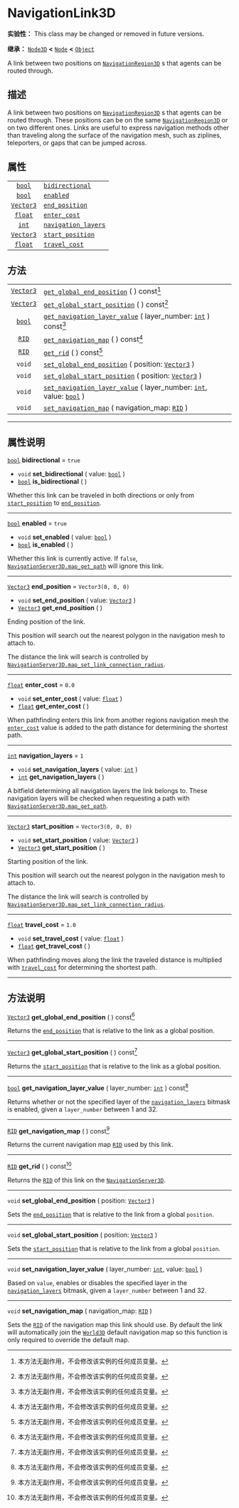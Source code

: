 <!-- ⚠ 请勿编辑本文件 ⚠ -->
<!-- 本文档使用脚本从 WeDot 引擎源码仓库生成。 -->
<!-- 生成脚本：https://github.com/WeDot-Engine/WeDot/tree/4.3/doc/tools/make_md.py； -->
<!-- 原文件：https://github.com/WeDot-Engine/WeDot/tree/4.3/doc/classes/NavigationLink3D.xml。 -->

<div id="_class_navigationlink3d"></div>

# NavigationLink3D

**实验性：** This class may be changed or removed in future versions.

**继承：** [`Node3D`](class_node3d.md) **<** [`Node`](class_node.md) **<** [`Object`](class_object.md)

A link between two positions on [`NavigationRegion3D`](class_navigationregion3d.md) s that agents can be routed through.

## 描述

A link between two positions on [`NavigationRegion3D`](class_navigationregion3d.md) s that agents can be routed through. These positions can be on the same [`NavigationRegion3D`](class_navigationregion3d.md) or on two different ones. Links are useful to express navigation methods other than traveling along the surface of the navigation mesh, such as ziplines, teleporters, or gaps that can be jumped across.

## 属性

|||
|:-:|:--|
| [`bool`](class_bool.md)       | [`bidirectional`](#class_navigationlink3d_property_bidirectional)         | ``true``             |
| [`bool`](class_bool.md)       | [`enabled`](#class_navigationlink3d_property_enabled)                     | ``true``             |
| [`Vector3`](class_vector3.md) | [`end_position`](#class_navigationlink3d_property_end_position)           | ``Vector3(0, 0, 0)`` |
| [`float`](class_float.md)     | [`enter_cost`](#class_navigationlink3d_property_enter_cost)               | ``0.0``              |
| [`int`](class_int.md)         | [`navigation_layers`](#class_navigationlink3d_property_navigation_layers) | ``1``                |
| [`Vector3`](class_vector3.md) | [`start_position`](#class_navigationlink3d_property_start_position)       | ``Vector3(0, 0, 0)`` |
| [`float`](class_float.md)     | [`travel_cost`](#class_navigationlink3d_property_travel_cost)             | ``1.0``              |

## 方法

|||
|:-:|:--|
| [`Vector3`](class_vector3.md) | [`get_global_end_position`](#class_navigationlink3d_method_get_global_end_position) ( ) const[^const]                                                             |
| [`Vector3`](class_vector3.md) | [`get_global_start_position`](#class_navigationlink3d_method_get_global_start_position) ( ) const[^const]                                                         |
| [`bool`](class_bool.md)       | [`get_navigation_layer_value`](#class_navigationlink3d_method_get_navigation_layer_value) ( layer_number: [`int`](class_int.md) ) const[^const]                   |
| [`RID`](class_rid.md)         | [`get_navigation_map`](#class_navigationlink3d_method_get_navigation_map) ( ) const[^const]                                                                       |
| [`RID`](class_rid.md)         | [`get_rid`](#class_navigationlink3d_method_get_rid) ( ) const[^const]                                                                                             |
| `void`                        | [`set_global_end_position`](#class_navigationlink3d_method_set_global_end_position) ( position: [`Vector3`](class_vector3.md) )                                   |
| `void`                        | [`set_global_start_position`](#class_navigationlink3d_method_set_global_start_position) ( position: [`Vector3`](class_vector3.md) )                               |
| `void`                        | [`set_navigation_layer_value`](#class_navigationlink3d_method_set_navigation_layer_value) ( layer_number: [`int`](class_int.md), value: [`bool`](class_bool.md) ) |
| `void`                        | [`set_navigation_map`](#class_navigationlink3d_method_set_navigation_map) ( navigation_map: [`RID`](class_rid.md) )                                               |

<!-- rst-class:: classref-section-separator -->

---

## 属性说明

<div id="_class_navigationlink3d_property_bidirectional"></div>

[`bool`](class_bool.md) **bidirectional** = ``true`` <div id="class_navigationlink3d_property_bidirectional"></div>

- `void` **set_bidirectional** ( value: [`bool`](class_bool.md) )
- [`bool`](class_bool.md) **is_bidirectional** ( )

Whether this link can be traveled in both directions or only from [`start_position`](#class_navigationlink3d_property_start_position) to [`end_position`](#class_navigationlink3d_property_end_position).

<!-- rst-class:: classref-item-separator -->

---

<div id="_class_navigationlink3d_property_enabled"></div>

[`bool`](class_bool.md) **enabled** = ``true`` <div id="class_navigationlink3d_property_enabled"></div>

- `void` **set_enabled** ( value: [`bool`](class_bool.md) )
- [`bool`](class_bool.md) **is_enabled** ( )

Whether this link is currently active. If `false`, [`NavigationServer3D.map_get_path`](#class_navigationserver3d_method_map_get_path) will ignore this link.

<!-- rst-class:: classref-item-separator -->

---

<div id="_class_navigationlink3d_property_end_position"></div>

[`Vector3`](class_vector3.md) **end_position** = ``Vector3(0, 0, 0)`` <div id="class_navigationlink3d_property_end_position"></div>

- `void` **set_end_position** ( value: [`Vector3`](class_vector3.md) )
- [`Vector3`](class_vector3.md) **get_end_position** ( )

Ending position of the link.

This position will search out the nearest polygon in the navigation mesh to attach to.

The distance the link will search is controlled by [`NavigationServer3D.map_set_link_connection_radius`](#class_navigationserver3d_method_map_set_link_connection_radius).

<!-- rst-class:: classref-item-separator -->

---

<div id="_class_navigationlink3d_property_enter_cost"></div>

[`float`](class_float.md) **enter_cost** = ``0.0`` <div id="class_navigationlink3d_property_enter_cost"></div>

- `void` **set_enter_cost** ( value: [`float`](class_float.md) )
- [`float`](class_float.md) **get_enter_cost** ( )

When pathfinding enters this link from another regions navigation mesh the [`enter_cost`](#class_navigationlink3d_property_enter_cost) value is added to the path distance for determining the shortest path.

<!-- rst-class:: classref-item-separator -->

---

<div id="_class_navigationlink3d_property_navigation_layers"></div>

[`int`](class_int.md) **navigation_layers** = ``1`` <div id="class_navigationlink3d_property_navigation_layers"></div>

- `void` **set_navigation_layers** ( value: [`int`](class_int.md) )
- [`int`](class_int.md) **get_navigation_layers** ( )

A bitfield determining all navigation layers the link belongs to. These navigation layers will be checked when requesting a path with [`NavigationServer3D.map_get_path`](#class_navigationserver3d_method_map_get_path).

<!-- rst-class:: classref-item-separator -->

---

<div id="_class_navigationlink3d_property_start_position"></div>

[`Vector3`](class_vector3.md) **start_position** = ``Vector3(0, 0, 0)`` <div id="class_navigationlink3d_property_start_position"></div>

- `void` **set_start_position** ( value: [`Vector3`](class_vector3.md) )
- [`Vector3`](class_vector3.md) **get_start_position** ( )

Starting position of the link.

This position will search out the nearest polygon in the navigation mesh to attach to.

The distance the link will search is controlled by [`NavigationServer3D.map_set_link_connection_radius`](#class_navigationserver3d_method_map_set_link_connection_radius).

<!-- rst-class:: classref-item-separator -->

---

<div id="_class_navigationlink3d_property_travel_cost"></div>

[`float`](class_float.md) **travel_cost** = ``1.0`` <div id="class_navigationlink3d_property_travel_cost"></div>

- `void` **set_travel_cost** ( value: [`float`](class_float.md) )
- [`float`](class_float.md) **get_travel_cost** ( )

When pathfinding moves along the link the traveled distance is multiplied with [`travel_cost`](#class_navigationlink3d_property_travel_cost) for determining the shortest path.

<!-- rst-class:: classref-section-separator -->

---

## 方法说明

<div id="_class_navigationlink3d_method_get_global_end_position"></div>

[`Vector3`](class_vector3.md) **get_global_end_position** ( ) const[^const]<div id="class_navigationlink3d_method_get_global_end_position"></div>

Returns the [`end_position`](#class_navigationlink3d_property_end_position) that is relative to the link as a global position.

<!-- rst-class:: classref-item-separator -->

---

<div id="_class_navigationlink3d_method_get_global_start_position"></div>

[`Vector3`](class_vector3.md) **get_global_start_position** ( ) const[^const]<div id="class_navigationlink3d_method_get_global_start_position"></div>

Returns the [`start_position`](#class_navigationlink3d_property_start_position) that is relative to the link as a global position.

<!-- rst-class:: classref-item-separator -->

---

<div id="_class_navigationlink3d_method_get_navigation_layer_value"></div>

[`bool`](class_bool.md) **get_navigation_layer_value** ( layer_number: [`int`](class_int.md) ) const[^const]<div id="class_navigationlink3d_method_get_navigation_layer_value"></div>

Returns whether or not the specified layer of the [`navigation_layers`](#class_navigationlink3d_property_navigation_layers) bitmask is enabled, given a `layer_number` between 1 and 32.

<!-- rst-class:: classref-item-separator -->

---

<div id="_class_navigationlink3d_method_get_navigation_map"></div>

[`RID`](class_rid.md) **get_navigation_map** ( ) const[^const]<div id="class_navigationlink3d_method_get_navigation_map"></div>

Returns the current navigation map [`RID`](class_rid.md) used by this link.

<!-- rst-class:: classref-item-separator -->

---

<div id="_class_navigationlink3d_method_get_rid"></div>

[`RID`](class_rid.md) **get_rid** ( ) const[^const]<div id="class_navigationlink3d_method_get_rid"></div>

Returns the [`RID`](class_rid.md) of this link on the [`NavigationServer3D`](class_navigationserver3d.md).

<!-- rst-class:: classref-item-separator -->

---

<div id="_class_navigationlink3d_method_set_global_end_position"></div>

`void` **set_global_end_position** ( position: [`Vector3`](class_vector3.md) )<div id="class_navigationlink3d_method_set_global_end_position"></div>

Sets the [`end_position`](#class_navigationlink3d_property_end_position) that is relative to the link from a global `position`.

<!-- rst-class:: classref-item-separator -->

---

<div id="_class_navigationlink3d_method_set_global_start_position"></div>

`void` **set_global_start_position** ( position: [`Vector3`](class_vector3.md) )<div id="class_navigationlink3d_method_set_global_start_position"></div>

Sets the [`start_position`](#class_navigationlink3d_property_start_position) that is relative to the link from a global `position`.

<!-- rst-class:: classref-item-separator -->

---

<div id="_class_navigationlink3d_method_set_navigation_layer_value"></div>

`void` **set_navigation_layer_value** ( layer_number: [`int`](class_int.md), value: [`bool`](class_bool.md) )<div id="class_navigationlink3d_method_set_navigation_layer_value"></div>

Based on `value`, enables or disables the specified layer in the [`navigation_layers`](#class_navigationlink3d_property_navigation_layers) bitmask, given a `layer_number` between 1 and 32.

<!-- rst-class:: classref-item-separator -->

---

<div id="_class_navigationlink3d_method_set_navigation_map"></div>

`void` **set_navigation_map** ( navigation_map: [`RID`](class_rid.md) )<div id="class_navigationlink3d_method_set_navigation_map"></div>

Sets the [`RID`](class_rid.md) of the navigation map this link should use. By default the link will automatically join the [`World3D`](class_world3d.md) default navigation map so this function is only required to override the default map.

[^virtual]: 本方法通常需要用户覆盖才能生效。
[^const]: 本方法无副作用，不会修改该实例的任何成员变量。
[^vararg]: 本方法除了能接受在此处描述的参数外，还能够继续接受任意数量的参数。
[^constructor]: 本方法用于构造某个类型。
[^static]: 调用本方法无需实例，可直接使用类名进行调用。
[^operator]: 本方法描述的是使用本类型作为左操作数的有效运算符。
[^bitfield]: 这个值是由下列位标志构成位掩码的整数。
[^void]: 无返回值。

